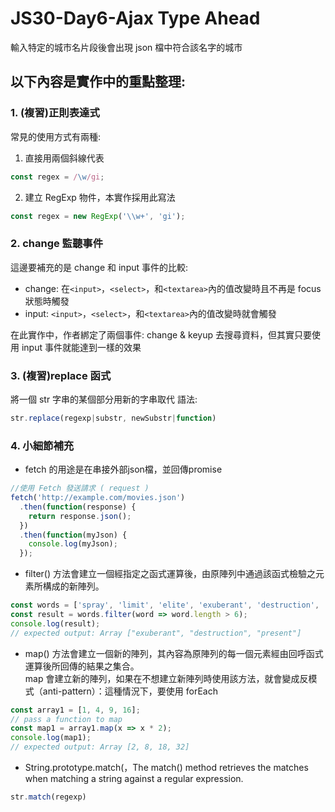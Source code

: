# JS30-Day6-Ajax Type Ahead
輸入特定的城市名片段後會出現 json 檔中符合該名字的城市

## 以下內容是實作中的重點整理:
### 1. (複習)正則表達式
常見的使用方式有兩種:
1. 直接用兩個斜線代表
```javascript
const regex = /\w/gi;
```
2. 建立 RegExp 物件，本實作採用此寫法
```javascript
const regex = new RegExp('\\w+', 'gi');
```

### 2. change 監聽事件
這邊要補充的是 change 和 input 事件的比較:
* change: 在`<input>`，`<select>`，和`<textarea>`內的值改變時且不再是 focus 狀態時觸發
* input:  `<input>`，`<select>`，和`<textarea>`內的值改變時就會觸發

在此實作中，作者綁定了兩個事件: change & keyup 去搜尋資料，但其實只要使用 input 事件就能達到一樣的效果

### 3. (複習)replace 函式
將一個 str 字串的某個部分用新的字串取代
語法:
```javascript
str.replace(regexp|substr, newSubstr|function)
```

### 4. 小細節補充
* fetch 的用途是在串接外部json檔，並回傳promise
```javascript
//使用 Fetch 發送請求 ( request )
fetch('http://example.com/movies.json')
  .then(function(response) {
    return response.json();
  })
  .then(function(myJson) {
    console.log(myJson);
  });
```

* filter() 方法會建立一個經指定之函式運算後，由原陣列中通過該函式檢驗之元素所構成的新陣列。
```javascript
const words = ['spray', 'limit', 'elite', 'exuberant', 'destruction', 'present'];
const result = words.filter(word => word.length > 6);
console.log(result);
// expected output: Array ["exuberant", "destruction", "present"]
```

* map() 方法會建立一個新的陣列，其內容為原陣列的每一個元素經由回呼函式運算後所回傳的結果之集合。  
map 會建立新的陣列，如果在不想建立新陣列時使用該方法，就會變成反模式（anti-pattern）：這種情況下，要使用 forEach
```javascript
const array1 = [1, 4, 9, 16];
// pass a function to map
const map1 = array1.map(x => x * 2);
console.log(map1);
// expected output: Array [2, 8, 18, 32]
```

* String.prototype.match(，The match() method retrieves the matches when matching a string against a regular expression.
```javascript
str.match(regexp)
```
